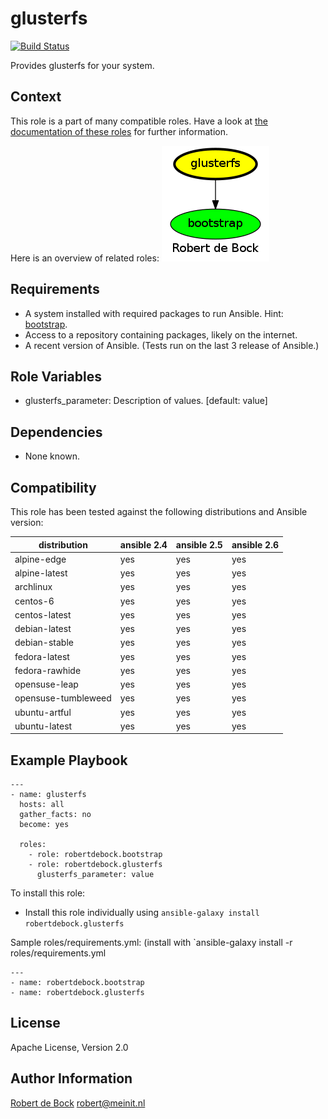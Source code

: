 glusterfs
=========

[![Build Status](https://travis-ci.org/robertdebock/ansible-role-glusterfs.svg?branch=master)](https://travis-ci.org/robertdebock/ansible-role-glusterfs)

Provides glusterfs for your system.

Context
--------
This role is a part of many compatible roles. Have a look at [the documentation of these roles](https://robertdebock.nl/) for further information.

Here is an overview of related roles:
![dependencies](https://raw.githubusercontent.com/robertdebock/drawings/artifacts/glusterfs.png "Dependency")

Requirements
------------

- A system installed with required packages to run Ansible. Hint: [bootstrap](https://galaxy.ansible.com/robertdebock/bootstrap).
- Access to a repository containing packages, likely on the internet.
- A recent version of Ansible. (Tests run on the last 3 release of Ansible.)

Role Variables
--------------

- glusterfs_parameter: Description of values. [default: value]

Dependencies
------------

- None known.

Compatibility
-------------

This role has been tested against the following distributions and Ansible version:

|distribution|ansible 2.4|ansible 2.5|ansible 2.6|
|------------|-----------|-----------|-----------|
|alpine-edge|yes|yes|yes|
|alpine-latest|yes|yes|yes|
|archlinux|yes|yes|yes|
|centos-6|yes|yes|yes|
|centos-latest|yes|yes|yes|
|debian-latest|yes|yes|yes|
|debian-stable|yes|yes|yes|
|fedora-latest|yes|yes|yes|
|fedora-rawhide|yes|yes|yes|
|opensuse-leap|yes|yes|yes|
|opensuse-tumbleweed|yes|yes|yes|
|ubuntu-artful|yes|yes|yes|
|ubuntu-latest|yes|yes|yes|

Example Playbook
----------------

```
---
- name: glusterfs
  hosts: all
  gather_facts: no
  become: yes

  roles:
    - role: robertdebock.bootstrap
    - role: robertdebock.glusterfs
      glusterfs_parameter: value
```

To install this role:
- Install this role individually using `ansible-galaxy install robertdebock.glusterfs`

Sample roles/requirements.yml: (install with `ansible-galaxy install -r roles/requirements.yml
```
---
- name: robertdebock.bootstrap
- name: robertdebock.glusterfs
```

License
-------

Apache License, Version 2.0

Author Information
------------------

[Robert de Bock](https://robertdebock.nl/) <robert@meinit.nl>